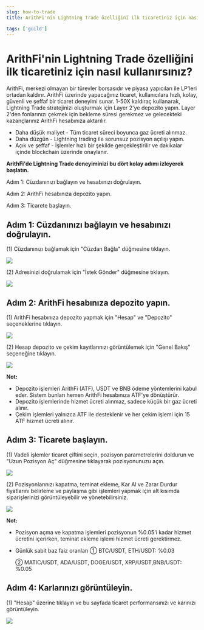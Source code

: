 ```yaml
---
slug: how-to-trade
title: ArithFi'nin Lightning Trade özelliğini ilk ticaretiniz için nasıl kullanırsınız?

tags: ['guild']
---
```


# ArithFi'nin Lightning Trade özelliğini ilk ticaretiniz için nasıl kullanırsınız?

ArithFi, merkezi olmayan bir türevler borsasıdır ve piyasa yapıcıları ile LP'leri ortadan kaldırır. ArithFi üzerinde yapacağınız ticaret, kullanıcılara hızlı, kolay, güvenli ve şeffaf bir ticaret deneyimi sunar. 1-50X kaldıraç kullanarak, Lightning Trade stratejinizi oluşturmak için Layer 2'ye depozito yapın. Layer 2'den fonlarınızı çekmek için bekleme süresi gerekmez ve gelecekteki kazançlarınız ArithFi hesabınıza aktarılır.

- Daha düşük maliyet - Tüm ticaret süreci boyunca gaz ücreti alınmaz.
- Daha düzgün - Lightning trading ile sorunsuz pozisyon açılışı yapın.
- Açık ve şeffaf - İşlemler hızlı bir şekilde gerçekleştirilir ve dakikalar içinde blockchain üzerinde onaylanır.

**ArithFi'de Lightning Trade deneyiminizi bu dört kolay adımı izleyerek başlatın.**

Adım 1: Cüzdanınızı bağlayın ve hesabınızı doğrulayın.

Adım 2: ArithFi hesabınıza depozito yapın.

Adım 3: Ticarete başlayın.

## Adım 1: Cüzdanınızı bağlayın ve hesabınızı doğrulayın.

(1) Cüzdanınızı bağlamak için "Cüzdan Bağla" düğmesine tıklayın.

![](https://bafybeicp5kgnfe7q6vtc6jlprv33setne7hmdwhwthop2juj7j3e257df4.ipfs.nftstorage.link/11.png)

(2) Adresinizi doğrulamak için "İstek Gönder" düğmesine tıklayın.

![](https://bafybeicp5kgnfe7q6vtc6jlprv33setne7hmdwhwthop2juj7j3e257df4.ipfs.nftstorage.link/22.png)

## Adım 2: ArithFi hesabınıza depozito yapın.

(1) ArithFi hesabınıza depozito yapmak için "Hesap" ve "Depozito" seçeneklerine tıklayın.

![](https://bafybeicp5kgnfe7q6vtc6jlprv33setne7hmdwhwthop2juj7j3e257df4.ipfs.nftstorage.link/33.png)

(2) Hesap depozito ve çekim kayıtlarınızı görüntülemek için "Genel Bakış" seçeneğine tıklayın.

![](https://bafybeicp5kgnfe7q6vtc6jlprv33setne7hmdwhwthop2juj7j3e257df4.ipfs.nftstorage.link/44.png)

**Not:**

- Depozito işlemleri ArithFi (ATF), USDT ve BNB ödeme yöntemlerini kabul eder. Sistem bunları hemen ArithFi hesabınıza ATF'ye dönüştürür.
- Depozito işlemlerinde hizmet ücreti alınmaz, sadece küçük bir gaz ücreti alınır.
- Çekim işlemleri yalnızca ATF ile desteklenir ve her çekim işlemi için 15 ATF hizmet ücreti alınır.

## Adım 3: Ticarete başlayın.

(1) Vadeli işlemler ticaret çiftini seçin, pozisyon parametrelerini doldurun ve "Uzun Pozisyon Aç" düğmesine tıklayarak pozisyonunuzu açın.

![](https://bafybeicp5kgnfe7q6vtc6jlprv33setne7hmdwhwthop2juj7j3e257df4.ipfs.nftstorage.link/55.png)

(2) Pozisyonlarınızı kapatma, teminat ekleme, Kar Al ve Zarar Durdur fiyatlarını belirleme ve paylaşma gibi işlemleri yapmak için alt kısımda siparişlerinizi görüntüleyebilir ve yönetebilirsiniz.

![](https://bafybeicp5kgnfe7q6vtc6jlprv33setne7hmdwhwthop2juj7j3e257df4.ipfs.nftstorage.link/66.png)

**Not:**

- Pozisyon açma ve kapatma işlemleri pozisyonun %0.05'i kadar hizmet ücretini içerirken, teminat ekleme işlemi hizmet ücreti gerektirmez.

- Günlük sabit baz faiz oranları ① BTC/USDT, ETH/USDT: %0.03

  ② MATIC/USDT, ADA/USDT, DOGE/USDT, XRP/USDT,BNB/USDT: %0.05

## Adım 4: Karlarınızı görüntüleyin.

(1) "Hesap" üzerine tıklayın ve bu sayfada ticaret performansınızı ve karınızı görüntüleyin.

![](https://bafybeicp5kgnfe7q6vtc6jlprv33setne7hmdwhwthop2juj7j3e257df4.ipfs.nftstorage.link/77.png)